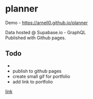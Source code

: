 # planner

Demo - https://arnell0.github.io/planner

Data hosted @ Supabase.io - GraphQL
<br>
Published with Github pages.

## Todo

-
- publish to github pages
- create small gif for portfolio
- add link to portfolio

<!-- https://dev.to/yuribenjamin/how-to-deploy-react-app-in-github-pages-2a1f -->

[link](link.com)
